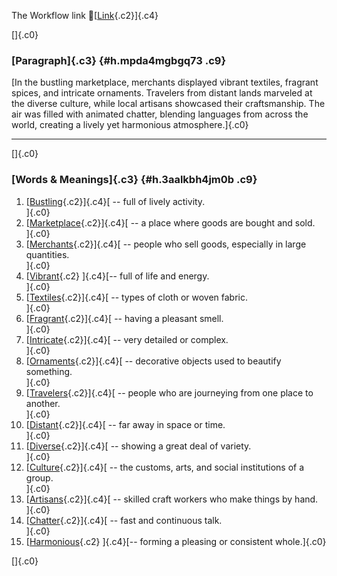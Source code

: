 The Workflow link
👏[[Link](https://www.google.com/url?q=http://www.google.com&sa=D&source=editors&ust=1758795750811364&usg=AOvVaw29UFv4VkAEeLymsu3iHdfH){.c2}]{.c4}

[]{.c0}

### [Paragraph]{.c3} {#h.mpda4mgbgq73 .c9}

[In the bustling marketplace, merchants displayed vibrant textiles,
fragrant spices, and intricate ornaments. Travelers from distant lands
marveled at the diverse culture, while local artisans showcased their
craftsmanship. The air was filled with animated chatter, blending
languages from across the world, creating a lively yet harmonious
atmosphere.]{.c0}

------------------------------------------------------------------------

[]{.c0}

### [Words & Meanings]{.c3} {#h.3aalkbh4jm0b .c9}

1.  [[Bustling](https://www.google.com/url?q=http://www.google.com&sa=D&source=editors&ust=1758795750812721&usg=AOvVaw1L-uJ4nHu6DuZ1Z-O8C1MY){.c2}]{.c4}[ --
    full of lively activity.\
    ]{.c0}
2.  [[Marketplace](https://www.google.com/url?q=http://www.google.com&sa=D&source=editors&ust=1758795750812978&usg=AOvVaw1T6Z1KKwd95vkoY_aV9RCk){.c2}]{.c4}[ --
    a place where goods are bought and sold.\
    ]{.c0}
3.  [[Merchants](https://www.google.com/url?q=http://www.google.com&sa=D&source=editors&ust=1758795750813331&usg=AOvVaw27Sbt1jBb_4oKA9WzndGPh){.c2}]{.c4}[ --
    people who sell goods, especially in large quantities.\
    ]{.c0}
4.  [[Vibrant](https://www.google.com/url?q=http://www.google.com&sa=D&source=editors&ust=1758795750813614&usg=AOvVaw3uq7ewTtSN4k6IrWGd6O_Z){.c2}
    ]{.c4}[-- full of life and energy.\
    ]{.c0}
5.  [[Textiles](https://www.google.com/url?q=http://www.google.com&sa=D&source=editors&ust=1758795750813806&usg=AOvVaw2nFvVGY82uIV0TZlOgclSj){.c2}]{.c4}[ --
    types of cloth or woven fabric.\
    ]{.c0}
6.  [[Fragrant](https://www.google.com/url?q=http://www.google.com&sa=D&source=editors&ust=1758795750814010&usg=AOvVaw3jEfRUbmhAcJ3aVx84PVwm){.c2}]{.c4}[ --
    having a pleasant smell.\
    ]{.c0}
7.  [[Intricate](https://www.google.com/url?q=http://www.google.com&sa=D&source=editors&ust=1758795750814201&usg=AOvVaw05D8_GlGaVIbH6EP9Vl839){.c2}]{.c4}[ --
    very detailed or complex.\
    ]{.c0}
8.  [[Ornaments](https://www.google.com/url?q=http://www.google.com&sa=D&source=editors&ust=1758795750814508&usg=AOvVaw0y9w5q_V7knEmCmIGRf7uV){.c2}]{.c4}[ --
    decorative objects used to beautify something.\
    ]{.c0}
9.  [[Travelers](https://www.google.com/url?q=http://www.google.com&sa=D&source=editors&ust=1758795750814773&usg=AOvVaw0qOULzSM5YKR_v_dGPX_c-){.c2}]{.c4}[ --
    people who are journeying from one place to another.\
    ]{.c0}
10. [[Distant](https://www.google.com/url?q=http://www.google.com&sa=D&source=editors&ust=1758795750815083&usg=AOvVaw0s4AzAKoyc_8jzyYibGf3w){.c2}]{.c4}[ --
    far away in space or time.\
    ]{.c0}
11. [[Diverse](https://www.google.com/url?q=http://www.google.com&sa=D&source=editors&ust=1758795750815298&usg=AOvVaw3o3foXT-XrITFSvzt71u01){.c2}]{.c4}[ --
    showing a great deal of variety.\
    ]{.c0}
12. [[Culture](https://www.google.com/url?q=http://www.google.com&sa=D&source=editors&ust=1758795750815512&usg=AOvVaw1uflIuqx2veEtwx6mlPUtH){.c2}]{.c4}[ --
    the customs, arts, and social institutions of a group.\
    ]{.c0}
13. [[Artisans](https://www.google.com/url?q=http://www.google.com&sa=D&source=editors&ust=1758795750815772&usg=AOvVaw3qxG3RvBba8mGXEsdOBIKp){.c2}]{.c4}[ --
    skilled craft workers who make things by hand.\
    ]{.c0}
14. [[Chatter](https://www.google.com/url?q=http://www.google.com&sa=D&source=editors&ust=1758795750816013&usg=AOvVaw1n4rNL4frEQR5PSRe6BOcl){.c2}]{.c4}[ --
    fast and continuous talk.\
    ]{.c0}
15. [[Harmonious](https://www.google.com/url?q=http://www.google.com&sa=D&source=editors&ust=1758795750816252&usg=AOvVaw14_nw2yjLWJxc93MvR7deq){.c2}
    ]{.c4}[-- forming a pleasing or consistent whole.]{.c0}

[]{.c0}
